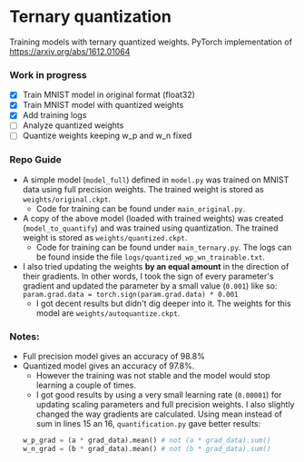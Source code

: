 # Ternary quantization
Training models with ternary quantized weights. PyTorch implementation of https://arxiv.org/abs/1612.01064

### Work in progress
- [x] Train MNIST model in original format (float32)
- [x] Train MNIST model with quantized weights
- [x] Add training logs
- [ ] Analyze quantized weights
- [ ] Quantize weights keeping w_p and w_n fixed

### Repo Guide
- A simple model (`model_full`) defined in `model.py` was trained on MNIST data using full precision weights. The trained weight is stored as `weights/original.ckpt`.
  - Code for training can be found under `main_original.py`.
- A copy of the above model (loaded with trained weights) was created (`model_to_quantify`) and was trained using quantization. The trained weight is stored as `weights/quantized.ckpt`.
  - Code for training can be found under `main_ternary.py`. The logs can be found inside the file `logs/quantized_wp_wn_trainable.txt`.
- I also tried updating the weights __by an equal amount__ in the direction of their gradients. In other words, I took the sign of every parameter's gradient and updated the parameter by a small value (`0.001`) like so:
  `param.grad.data = torch.sign(param.grad.data) * 0.001`
  - I got decent results but didn't dig deeper into it. The weights for this model are `weights/autoquantize.ckpt`.

### Notes:
- Full precision model gives an accuracy of 98.8%
- Quantized model gives an accuracy of 97.8%.
  - However the training was not stable and the model would stop learning a couple of times.
  - I got good results by using a very small learning rate (`0.00001`) for updating scaling parameters and full precision weights. I also slightly changed the way gradients are calculated. Using mean instead of sum in lines 15 an 16, `quantification.py` gave better results:
  ```python
  w_p_grad = (a * grad_data).mean() # not (a * grad_data).sum()
  w_n_grad = (b * grad_data).mean() # not (b * grad_data).sum()
  ```
